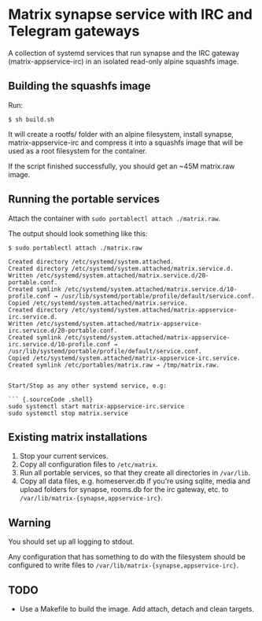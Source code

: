 Matrix synapse service with IRC and Telegram gateways
=====================================================

A collection of systemd services that run synapse and the IRC gateway
(matrix-appservice-irc) in an isolated read-only alpine squashfs image.

Building the squashfs image
---------------------------

Run:

``` {.sourceCode .shell}
$ sh build.sh
```

It will create a rootfs/ folder with an alpine filesystem, install synapse,
matrix-appservice-irc and compress it into a squashfs image that will be used
as a root filesystem for the container.

If the script finished successfully, you should get an \~45M matrix.raw
image.

Running the portable services
-----------------------------

Attach the container with `sudo portablectl attach ./matrix.raw`.

The output should look something like this:

``` {.sourceCode .shell}
$ sudo portablectl attach ./matrix.raw

Created directory /etc/systemd/system.attached.
Created directory /etc/systemd/system.attached/matrix.service.d.
Written /etc/systemd/system.attached/matrix.service.d/20-portable.conf.
Created symlink /etc/systemd/system.attached/matrix.service.d/10-profile.conf → /usr/lib/systemd/portable/profile/default/service.conf.
Copied /etc/systemd/system.attached/matrix.service.
Created directory /etc/systemd/system.attached/matrix-appservice-irc.service.d.
Written /etc/systemd/system.attached/matrix-appservice-irc.service.d/20-portable.conf.
Created symlink /etc/systemd/system.attached/matrix-appservice-irc.service.d/10-profile.conf → /usr/lib/systemd/portable/profile/default/service.conf.
Copied /etc/systemd/system.attached/matrix-appservice-irc.service.
Created symlink /etc/portables/matrix.raw → /tmp/matrix.raw.


Start/Stop as any other systemd service, e.g:

``` {.sourceCode .shell}
sudo systemctl start matrix-appservice-irc.service
sudo systemctl stop matrix.service
```

Existing matrix installations
-----------------------------

1.  Stop your current services.
2.  Copy all configuration files to `/etc/matrix`.
3.  Run all portable services, so that they create all directories in
    `/var/lib`.
4.  Copy all data files, e.g. homeserver.db if you\'re using sqlite,
    media and upload folders for synapse, rooms.db for the irc gateway,
    etc. to `/var/lib/matrix-{synapse,appservice-irc}`.

Warning
-------

You should set up all logging to stdout.

Any configuration that has something to do with the filesystem should be
configured to write files to `/var/lib/matrix-{synapse,appservice-irc}`.

TODO
----

-   Use a Makefile to build the image. Add attach, detach and clean
    targets.
